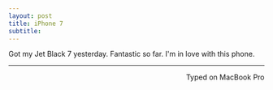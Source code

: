 ```yaml
---
layout: post
title: iPhone 7
subtitle: 
---
```


Got my Jet Black 7 yesterday. Fantastic so far. I'm in love with this phone. 

---
<p align="right">Typed on MacBook Pro</p>

